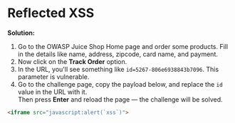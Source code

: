 # Reflected XSS

**Solution:**

1. Go to the OWASP Juice Shop Home page and order some products. Fill in the details like name, address, zipcode, card name, and payment.  
2. Now click on the **Track Order** option.  
3. In the URL, you'll see something like `id=5267-806e6938843b7096`. This parameter is vulnerable.  
4. Go to the challenge page, copy the payload below, and replace the `id` value in the URL with it.  
   Then press **Enter** and reload the page — the challenge will be solved.

```html
<iframe src="javascript:alert(`xss`)">

